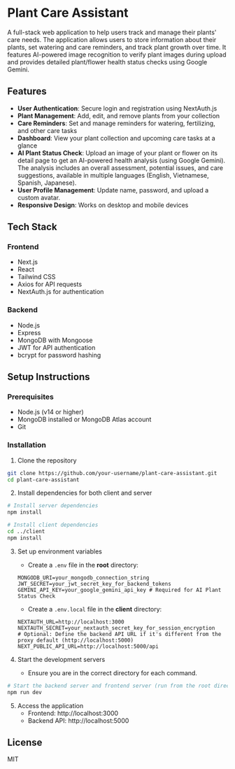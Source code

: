 # Plant Care Assistant

A full-stack web application to help users track and manage their plants' care needs. The application allows users to store information about their plants, set watering and care reminders, and track plant growth over time. It features AI-powered image recognition to verify plant images during upload and provides detailed plant/flower health status checks using Google Gemini.

## Features

- **User Authentication**: Secure login and registration using NextAuth.js
- **Plant Management**: Add, edit, and remove plants from your collection
- **Care Reminders**: Set and manage reminders for watering, fertilizing, and other care tasks
- **Dashboard**: View your plant collection and upcoming care tasks at a glance
- **AI Plant Status Check**: Upload an image of your plant or flower on its detail page to get an AI-powered health analysis (using Google Gemini). The analysis includes an overall assessment, potential issues, and care suggestions, available in multiple languages (English, Vietnamese, Spanish, Japanese).
- **User Profile Management**: Update name, password, and upload a custom avatar.
- **Responsive Design**: Works on desktop and mobile devices

## Tech Stack

### Frontend
- Next.js
- React
- Tailwind CSS
- Axios for API requests
- NextAuth.js for authentication

### Backend
- Node.js
- Express
- MongoDB with Mongoose
- JWT for API authentication
- bcrypt for password hashing

## Setup Instructions

### Prerequisites
- Node.js (v14 or higher)
- MongoDB installed or MongoDB Atlas account
- Git

### Installation

1. Clone the repository
```bash
git clone https://github.com/your-username/plant-care-assistant.git
cd plant-care-assistant
```

2. Install dependencies for both client and server
```bash
# Install server dependencies
npm install

# Install client dependencies
cd ../client
npm install
```

3. Set up environment variables
   - Create a `.env` file in the **root** directory:
   ```dotenv
   MONGODB_URI=your_mongodb_connection_string
   JWT_SECRET=your_jwt_secret_key_for_backend_tokens
   GEMINI_API_KEY=your_google_gemini_api_key # Required for AI Plant Status Check
   ```
   
   - Create a `.env.local` file in the **client** directory:
   ```dotenv
   NEXTAUTH_URL=http://localhost:3000
   NEXTAUTH_SECRET=your_nextauth_secret_key_for_session_encryption
   # Optional: Define the backend API URL if it's different from the proxy default (http://localhost:5000)
   NEXT_PUBLIC_API_URL=http://localhost:5000/api
   ```

4. Start the development servers
   - Ensure you are in the correct directory for each command.
```bash
# Start the backend server and frontend server (run from the root directory)
npm run dev

```

5. Access the application
   - Frontend: http://localhost:3000
   - Backend API: http://localhost:5000

## License

MIT 